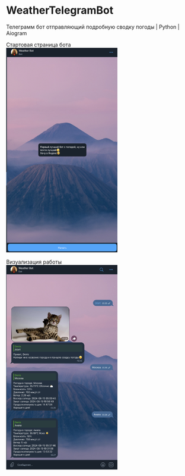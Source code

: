 # WeatherTelegramBot
Телеграмм бот отправляющий подробную сводку погоды | Python | Aiogram

Стартовая страница бота  
<img src="Ref/start.png" width="300" height="550">

Визуализация работы  
<img src="Ref/ref.png" width="300" height="550">
